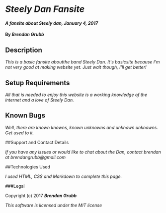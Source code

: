 # _Steely Dan Fansite_

#### _A fansite about Steely dan, January 4, 2017_

#### By _**Brendan Grubb**_

## Description

_This is a basic fansite aboutthe band Steely Dan. It's basicsite because I'm not very good at making website yet. Just wait though, I'll get better!_

## Setup Requirements

_All that is needed to enjoy this website is a working knowledge of the internet and a love of Steely Dan._

## Known Bugs

_Well, there are known knowns, known unknowns and unknown unknowns. Get used to it._

##Support and Contact Details

_If you have any issues or would like to chat about the Dan, contact brendan at brendangrubb@gmail.com_

##Technologies Used

_I used HTML, CSS and Markdown to complete this page._

###Legal

Copyright (c) 2017 **_Brendan Grubb_**

*This software is licensed under the MIT license*
